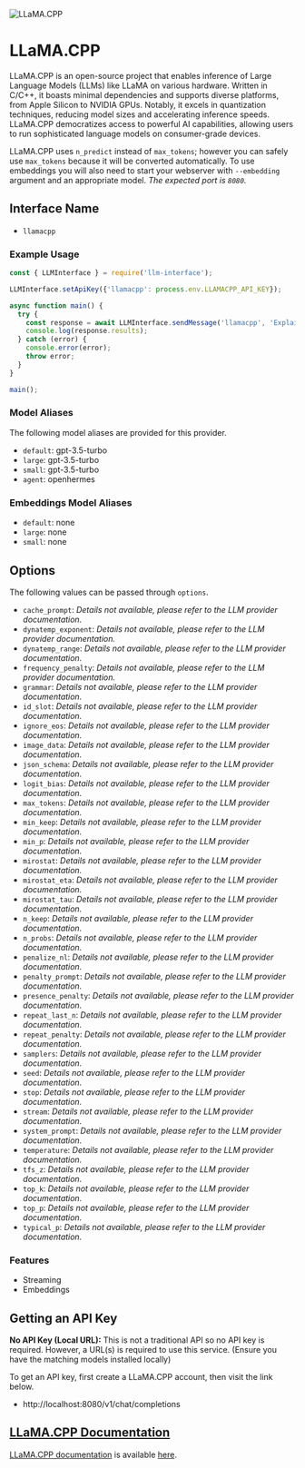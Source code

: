 ![LLaMA.CPP](https://user-images.githubusercontent.com/1991296/230134379-7181e485-c521-4d23-a0d6-f7b3b61ba524.png)

# LLaMA.CPP

LLaMA.CPP is an open-source project that enables inference of Large Language Models (LLMs) like LLaMA on various hardware. Written in C/C++, it boasts minimal dependencies and supports diverse platforms, from Apple Silicon to NVIDIA GPUs. Notably, it excels in quantization techniques, reducing model sizes and accelerating inference speeds.  LLaMA.CPP democratizes access to powerful AI capabilities, allowing users to run sophisticated language models on consumer-grade devices.

LLaMA.CPP uses `n_predict` instead of `max_tokens`; however you can safely use `max_tokens` because it will be converted automatically. To use embeddings you will also need to start your webserver with `--embedding` argument and an appropriate model. _The expected port is `8080`._

## Interface Name

- `llamacpp`

### Example Usage

```javascript
const { LLMInterface } = require('llm-interface');

LLMInterface.setApiKey({'llamacpp': process.env.LLAMACPP_API_KEY});

async function main() {
  try {
    const response = await LLMInterface.sendMessage('llamacpp', 'Explain the importance of low latency LLMs.');
    console.log(response.results);
  } catch (error) {
    console.error(error);
    throw error;
  }
}

main();
```

### Model Aliases

The following model aliases are provided for this provider. 

- `default`: gpt-3.5-turbo
- `large`: gpt-3.5-turbo
- `small`: gpt-3.5-turbo
- `agent`: openhermes

### Embeddings Model Aliases

- `default`: none
- `large`: none
- `small`: none


## Options

The following values can be passed through `options`.

- `cache_prompt`: _Details not available, please refer to the LLM provider documentation._
- `dynatemp_exponent`: _Details not available, please refer to the LLM provider documentation._
- `dynatemp_range`: _Details not available, please refer to the LLM provider documentation._
- `frequency_penalty`: _Details not available, please refer to the LLM provider documentation._
- `grammar`: _Details not available, please refer to the LLM provider documentation._
- `id_slot`: _Details not available, please refer to the LLM provider documentation._
- `ignore_eos`: _Details not available, please refer to the LLM provider documentation._
- `image_data`: _Details not available, please refer to the LLM provider documentation._
- `json_schema`: _Details not available, please refer to the LLM provider documentation._
- `logit_bias`: _Details not available, please refer to the LLM provider documentation._
- `max_tokens`: _Details not available, please refer to the LLM provider documentation._
- `min_keep`: _Details not available, please refer to the LLM provider documentation._
- `min_p`: _Details not available, please refer to the LLM provider documentation._
- `mirostat`: _Details not available, please refer to the LLM provider documentation._
- `mirostat_eta`: _Details not available, please refer to the LLM provider documentation._
- `mirostat_tau`: _Details not available, please refer to the LLM provider documentation._
- `n_keep`: _Details not available, please refer to the LLM provider documentation._
- `n_probs`: _Details not available, please refer to the LLM provider documentation._
- `penalize_nl`: _Details not available, please refer to the LLM provider documentation._
- `penalty_prompt`: _Details not available, please refer to the LLM provider documentation._
- `presence_penalty`: _Details not available, please refer to the LLM provider documentation._
- `repeat_last_n`: _Details not available, please refer to the LLM provider documentation._
- `repeat_penalty`: _Details not available, please refer to the LLM provider documentation._
- `samplers`: _Details not available, please refer to the LLM provider documentation._
- `seed`: _Details not available, please refer to the LLM provider documentation._
- `stop`: _Details not available, please refer to the LLM provider documentation._
- `stream`: _Details not available, please refer to the LLM provider documentation._
- `system_prompt`: _Details not available, please refer to the LLM provider documentation._
- `temperature`: _Details not available, please refer to the LLM provider documentation._
- `tfs_z`: _Details not available, please refer to the LLM provider documentation._
- `top_k`: _Details not available, please refer to the LLM provider documentation._
- `top_p`: _Details not available, please refer to the LLM provider documentation._
- `typical_p`: _Details not available, please refer to the LLM provider documentation._


### Features

- Streaming
- Embeddings


## Getting an API Key

**No API Key (Local URL):**  This is not a traditional API so no API key is required. However, a URL(s) is required to use this service. (Ensure you have the matching models installed locally)

To get an API key, first create a LLaMA.CPP account, then visit the link below.

- http://localhost:8080/v1/chat/completions


## [LLaMA.CPP Documentation](https://github.com/ggerganov/llama.cpp/blob/master/examples/server/README.md)

[LLaMA.CPP documentation](https://github.com/ggerganov/llama.cpp/blob/master/examples/server/README.md) is available [here](https://github.com/ggerganov/llama.cpp/blob/master/examples/server/README.md).
